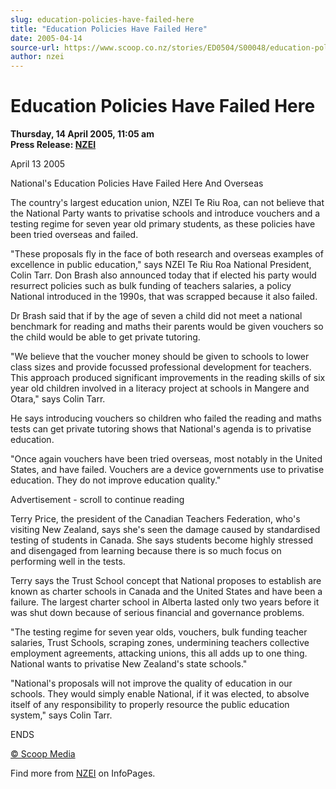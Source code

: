 ```yaml
---
slug: education-policies-have-failed-here
title: "Education Policies Have Failed Here"
date: 2005-04-14
source-url: https://www.scoop.co.nz/stories/ED0504/S00048/education-policies-have-failed-here.htm
author: nzei
---
```

Education Policies Have Failed Here
===================================

**Thursday, 14 April 2005, 11:05 am**  
**Press Release: [NZEI](https://info.scoop.co.nz/NZEI)**

April 13 2005

National's Education Policies Have Failed Here And Overseas

The country's largest education union, NZEI Te Riu Roa, can not believe that the National Party wants to privatise schools and introduce vouchers and a testing regime for seven year old primary students, as these policies have been tried overseas and failed.

"These proposals fly in the face of both research and overseas examples of excellence in public education," says NZEI Te Riu Roa National President, Colin Tarr. Don Brash also announced today that if elected his party would resurrect policies such as bulk funding of teachers salaries, a policy National introduced in the 1990s, that was scrapped because it also failed.

Dr Brash said that if by the age of seven a child did not meet a national benchmark for reading and maths their parents would be given vouchers so the child would be able to get private tutoring.

"We believe that the voucher money should be given to schools to lower class sizes and provide focussed professional development for teachers. This approach produced significant improvements in the reading skills of six year old children involved in a literacy project at schools in Mangere and Otara," says Colin Tarr.

He says introducing vouchers so children who failed the reading and maths tests can get private tutoring shows that National's agenda is to privatise education.

"Once again vouchers have been tried overseas, most notably in the United States, and have failed. Vouchers are a device governments use to privatise education. They do not improve education quality."

Advertisement - scroll to continue reading





Terry Price, the president of the Canadian Teachers Federation, who's visiting New Zealand, says she's seen the damage caused by standardised testing of students in Canada. She says students become highly stressed and disengaged from learning because there is so much focus on performing well in the tests.

Terry says the Trust School concept that National proposes to establish are known as charter schools in Canada and the United States and have been a failure. The largest charter school in Alberta lasted only two years before it was shut down because of serious financial and governance problems.

"The testing regime for seven year olds, vouchers, bulk funding teacher salaries, Trust Schools, scraping zones, undermining teachers collective employment agreements, attacking unions, this all adds up to one thing. National wants to privatise New Zealand's state schools."

"National's proposals will not improve the quality of education in our schools. They would simply enable National, if it was elected, to absolve itself of any responsibility to properly resource the public education system," says Colin Tarr.

ENDS

[© Scoop Media](http://www.scoop.co.nz/about/terms.html)

Find more from [NZEI](https://info.scoop.co.nz/NZEI) on InfoPages.